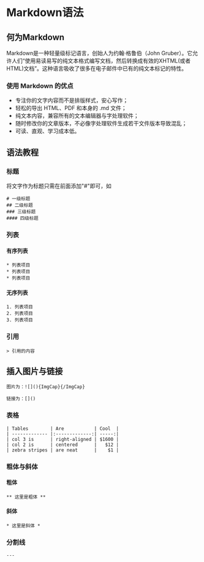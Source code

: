 # Markdown语法

## 何为Markdown

Markdown是一种轻量级标记语言，创始人为约翰·格鲁伯（John Gruber）。它允许人们“使用易读易写的纯文本格式编写文档，然后转换成有效的XHTML(或者HTML)文档”。这种语言吸收了很多在电子邮件中已有的纯文本标记的特性。

### 使用 Markdown 的优点

- 专注你的文字内容而不是排版样式，安心写作；
- 轻松的导出 HTML、PDF 和本身的 .md 文件；
- 纯文本内容，兼容所有的文本编辑器与字处理软件；
- 随时修改你的文章版本，不必像字处理软件生成若干文件版本导致混乱；
- 可读、直观、学习成本低。

## 语法教程

### 标题

将文字作为标题只需在前面添加"#"即可，如

```
# 一级标题
## 二级标题
### 三级标题
#### 四级标题
```

### 列表

#### 有序列表

```
* 列表项目
* 列表项目
* 列表项目
```

#### 无序列表

```
1. 列表项目
2. 列表项目
3. 列表项目
```

### 引用

```
> 引用的内容
```

## 插入图片与链接

```
图片为：![](){ImgCap}{/ImgCap}

链接为：[]()
```

### 表格

```
| Tables        | Are           | Cool  |
| ------------- |:-------------:| -----:|
| col 3 is      | right-aligned | $1600 |
| col 2 is      | centered      |   $12 |
| zebra stripes | are neat      |    $1 |
```

### 粗体与斜体

#### 粗体

```
** 这里是粗体 **
```

#### 斜体

```
* 这里是斜体 *
```

### 分割线

```
---
```

